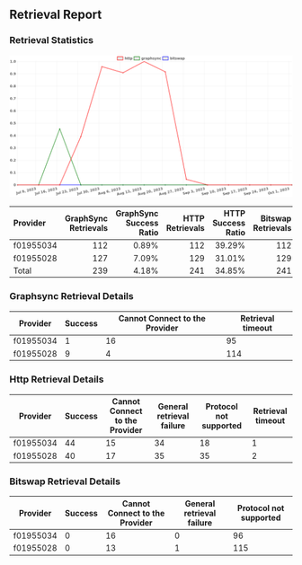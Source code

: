 ## Retrieval Report
### Retrieval Statistics
<img src="https://raw.githubusercontent.com/data-preservation-programs/filplus-checker-assets/main/filecoin-project/filecoin-plus-large-datasets/issues/1740/1696255165820.png"/>

| Provider  | GraphSync Retrievals | GraphSync Success Ratio | HTTP Retrievals | HTTP Success Ratio | Bitswap Retrievals | Bitswap Success Ratio |
| :-------- | -------------------: | ----------------------: | --------------: | -----------------: | -----------------: | --------------------: |
| f01955034 |                  112 |                   0.89% |             112 |             39.29% |                112 |                 0.00% |
| f01955028 |                  127 |                   7.09% |             129 |             31.01% |                129 |                 0.00% |
| Total     |                  239 |                   4.18% |             241 |             34.85% |                241 |                 0.00% |

### Graphsync Retrieval Details
| Provider  | Success | Cannot Connect to the Provider | Retrieval timeout |
| --------- | ------- | ------------------------------ | ----------------- |
| f01955034 | 1       | 16                             | 95                |
| f01955028 | 9       | 4                              | 114               |

### Http Retrieval Details
| Provider  | Success | Cannot Connect to the Provider | General retrieval failure | Protocol not supported | Retrieval timeout |
| --------- | ------- | ------------------------------ | ------------------------- | ---------------------- | ----------------- |
| f01955034 | 44      | 15                             | 34                        | 18                     | 1                 |
| f01955028 | 40      | 17                             | 35                        | 35                     | 2                 |

### Bitswap Retrieval Details
| Provider  | Success | Cannot Connect to the Provider | General retrieval failure | Protocol not supported |
| --------- | ------- | ------------------------------ | ------------------------- | ---------------------- |
| f01955034 | 0       | 16                             | 0                         | 96                     |
| f01955028 | 0       | 13                             | 1                         | 115                    |
